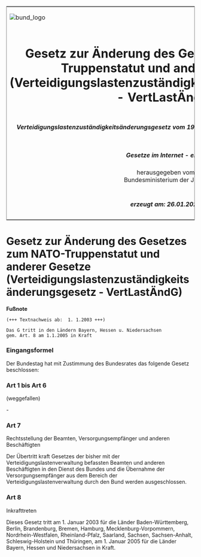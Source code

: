 <span id="DECKBLATT.html"></span>

<table border="0" frame="border" width="100%">

<tr valign="top">

<td align="left">

![bund\_logo](BfJ_2021_Web_de_de.gif)

</td>

<td align="right">

 

</td>

</tr>

<tr align="center" valign="middle">

<td colspan="2">

# Gesetz zur Änderung des Gesetzes zum NATO-Truppenstatut und anderer Gesetze (Verteidigungslastenzuständigkeitsänderungsgesetz - VertLastÄndG)

</td>

</tr>

<tr align="center" valign="middle">

<td colspan="2">

##### Verteidigungslastenzuständigkeitsänderungsgesetz vom 19. September 2002 (BGBl. 2002 II S. 2482)

</td>

</tr>

<tr align="center" valign="middle">

<td colspan="2">

  
  

##### Gesetze im Internet - ePub  
  
herausgegeben vom  
Bundesministerium der Justiz

</td>

</tr>

<tr align="center" valign="bottom">

<td colspan="2">

  
  

##### erzeugt am: 26.01.2022

</td>

</tr>

</table>

<span id="BJNR248220002.html"></span>

# Gesetz zur Änderung des Gesetzes zum NATO-Truppenstatut und anderer Gesetze (Verteidigungslastenzuständigkeitsänderungsgesetz - VertLastÄndG)

<div>

  
**Fußnote**

<div class="jnhtml">

<div>

<div class="jurAbsatz">

  

    (+++ Textnachweis ab:  1. 1.2003 +++)
     
    Das G tritt in den Ländern Bayern, Hessen u. Niedersachsen
    gem. Art. 8 am 1.1.2005 in Kraft 

</div>

</div>

</div>

</div>

<span id="BJNR248220002BJNE000100308.html"></span>

### Eingangsformel  

<div>

<div class="jnhtml">

<div>

<div class="jurAbsatz">

Der Bundestag hat mit Zustimmung des Bundesrates das folgende Gesetz
beschlossen:

</div>

</div>

</div>

</div>

<span id="BJNR248220002BJNE000200308.html"></span>

### Art 1 bis Art 6  
(weggefallen)

<div>

<div class="jnhtml">

<div>

<div class="jurAbsatz">

\-

</div>

</div>

</div>

</div>

<span id="BJNR248220002BJNE000300308.html"></span>

### Art 7  
Rechtsstellung der Beamten, Versorgungsempfänger und anderen Beschäftigten

<div>

<div class="jnhtml">

<div>

<div class="jurAbsatz">

Der Übertritt kraft Gesetzes der bisher mit der
Verteidigungslastenverwaltung befassten Beamten und anderen
Beschäftigten in den Dienst des Bundes und die Übernahme der
Versorgungsempfänger aus dem Bereich der Verteidigungslastenverwaltung
durch den Bund werden ausgeschlossen.

</div>

</div>

</div>

</div>

<span id="BJNR248220002BJNE000400308.html"></span>

### Art 8  
Inkrafttreten

<div>

<div class="jnhtml">

<div>

<div class="jurAbsatz">

Dieses Gesetz tritt am 1. Januar 2003 für die Länder Baden-Württemberg,
Berlin, Brandenburg, Bremen, Hamburg, Mecklenburg-Vorpommern,
Nordrhein-Westfalen, Rheinland-Pfalz, Saarland, Sachsen, Sachsen-Anhalt,
Schleswig-Holstein und Thüringen, am 1. Januar 2005 für die Länder
Bayern, Hessen und Niedersachsen in Kraft.

</div>

</div>

</div>

</div>
